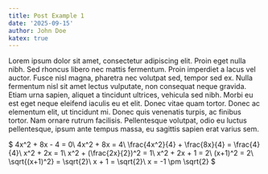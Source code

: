 ```yaml
---
title: Post Example 1
date: '2025-09-15'
author: John Doe
katex: true
---
```

Lorem ipsum dolor sit amet, consectetur adipiscing elit. Proin eget nulla nibh. Sed rhoncus libero nec mattis fermentum. Proin imperdiet a lacus vel auctor. Fusce nisl magna, pharetra nec volutpat sed, tempor sed ex. Nulla fermentum nisl sit amet lectus vulputate, non consequat neque gravida. Etiam urna sapien, aliquet a tincidunt ultrices, vehicula sed nibh. Morbi eu est eget neque eleifend iaculis eu et elit. Donec vitae quam tortor. Donec ac elementum elit, ut tincidunt mi. Donec quis venenatis turpis, ac finibus tortor. Nam ornare rutrum facilisis. Pellentesque volutpat, odio eu luctus pellentesque, ipsum ante tempus massa, eu sagittis sapien erat varius sem.

$
4x^2 + 8x - 4 = 0\\
4x^2 + 8x = 4\\
\frac{4x^2}{4} + \frac{8x}{4} = \frac{4}{4}\\
x^2 + 2x = 1\\
x^2 + (\frac{2x}{2})^2 = 1\\
x^2 + 2x + 1 = 2\\
(x+1)^2 = 2\\
\sqrt{(x+1)^2} = \sqrt{2}\\
x + 1 = \sqrt{2}\\
x = -1 \pm \sqrt{2}
$
